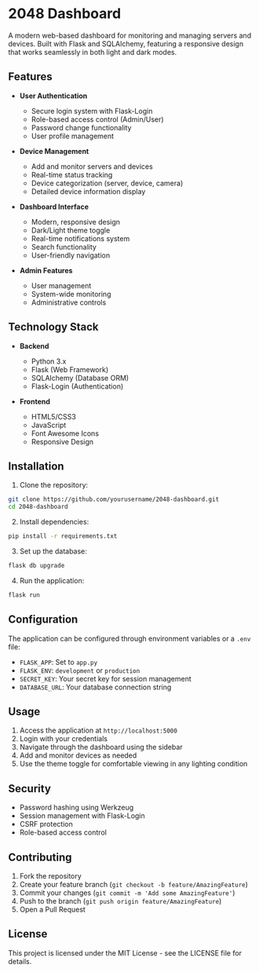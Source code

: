 # 2048 Dashboard

A modern web-based dashboard for monitoring and managing servers and devices. Built with Flask and SQLAlchemy, featuring a responsive design that works seamlessly in both light and dark modes.

## Features

- **User Authentication**
  - Secure login system with Flask-Login
  - Role-based access control (Admin/User)
  - Password change functionality
  - User profile management

- **Device Management**
  - Add and monitor servers and devices
  - Real-time status tracking
  - Device categorization (server, device, camera)
  - Detailed device information display

- **Dashboard Interface**
  - Modern, responsive design
  - Dark/Light theme toggle
  - Real-time notifications system
  - Search functionality
  - User-friendly navigation

- **Admin Features**
  - User management
  - System-wide monitoring
  - Administrative controls

## Technology Stack

- **Backend**
  - Python 3.x
  - Flask (Web Framework)
  - SQLAlchemy (Database ORM)
  - Flask-Login (Authentication)

- **Frontend**
  - HTML5/CSS3
  - JavaScript
  - Font Awesome Icons
  - Responsive Design

## Installation

1. Clone the repository:
```bash
git clone https://github.com/yourusername/2048-dashboard.git
cd 2048-dashboard
```

2. Install dependencies:
```bash
pip install -r requirements.txt
```

3. Set up the database:
```bash
flask db upgrade
```

4. Run the application:
```bash
flask run
```

## Configuration

The application can be configured through environment variables or a `.env` file:

- `FLASK_APP`: Set to `app.py`
- `FLASK_ENV`: `development` or `production`
- `SECRET_KEY`: Your secret key for session management
- `DATABASE_URL`: Your database connection string

## Usage

1. Access the application at `http://localhost:5000`
2. Login with your credentials
3. Navigate through the dashboard using the sidebar
4. Add and monitor devices as needed
5. Use the theme toggle for comfortable viewing in any lighting condition

## Security

- Password hashing using Werkzeug
- Session management with Flask-Login
- CSRF protection
- Role-based access control

## Contributing

1. Fork the repository
2. Create your feature branch (`git checkout -b feature/AmazingFeature`)
3. Commit your changes (`git commit -m 'Add some AmazingFeature'`)
4. Push to the branch (`git push origin feature/AmazingFeature`)
5. Open a Pull Request

## License

This project is licensed under the MIT License - see the LICENSE file for details.